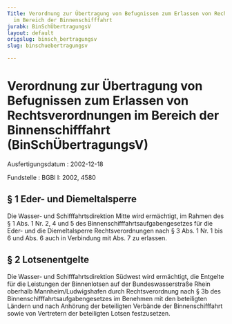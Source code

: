 ```yaml
---
Title: Verordnung zur Übertragung von Befugnissen zum Erlassen von Rechtsverordnungen
  im Bereich der Binnenschifffahrt
jurabk: BinSchÜbertragungsV
layout: default
origslug: binsch_bertragungsv
slug: binschuebertragungsv

---
```


# Verordnung zur Übertragung von Befugnissen zum Erlassen von Rechtsverordnungen im Bereich der Binnenschifffahrt (BinSchÜbertragungsV)

Ausfertigungsdatum
:   2002-12-18

Fundstelle
:   BGBl I: 2002, 4580

## § 1 Eder- und Diemeltalsperre

Die Wasser- und Schifffahrtsdirektion Mitte wird ermächtigt, im Rahmen
des § 1 Abs. 1 Nr. 2, 4 und 5 des Binnenschifffahrtsaufgabengesetzes
für die Eder- und die Diemeltalsperre Rechtsverordnungen nach § 3 Abs.
1 Nr. 1 bis 6 und Abs. 6 auch in Verbindung mit Abs. 7 zu erlassen.

## § 2 Lotsenentgelte

Die Wasser- und Schifffahrtsdirektion Südwest wird ermächtigt, die
Entgelte für die Leistungen der Binnenlotsen auf der
Bundeswasserstraße Rhein oberhalb Mannheim/Ludwigshafen durch
Rechtsverordnung nach § 3b des Binnenschifffahrtsaufgabengesetzes im
Benehmen mit den beteiligten Ländern und nach Anhörung der beteiligten
Verbände der Binnenschifffahrt sowie von Vertretern der beteiligten
Lotsen festzusetzen.

